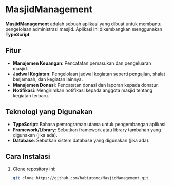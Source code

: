 # MasjidManagement

**MasjidManagement** adalah sebuah aplikasi yang dibuat untuk membantu pengelolaan administrasi masjid. Aplikasi ini dikembangkan menggunakan **TypeScript**.

## Fitur

- **Manajemen Keuangan**: Pencatatan pemasukan dan pengeluaran masjid.
- **Jadwal Kegiatan**: Pengelolaan jadwal kegiatan seperti pengajian, shalat berjamaah, dan kegiatan lainnya.
- **Manajemen Donasi**: Pencatatan donasi dan laporan kepada donatur.
- **Notifikasi**: Mengirimkan notifikasi kepada anggota masjid tentang kegiatan terbaru.

## Teknologi yang Digunakan

- **TypeScript**: Bahasa pemrograman utama untuk pengembangan aplikasi.
- **Framework/Library**: Sebutkan framework atau library tambahan yang digunakan (jika ada).
- **Database**: Sebutkan sistem database yang digunakan (jika ada).

## Cara Instalasi

1. Clone repository ini:
   ```bash
   git clone https://github.com/habiutomo/MasjidManagement.git
   
